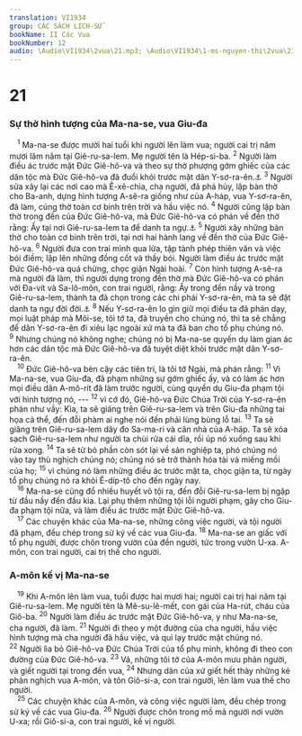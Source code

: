 ```yaml
---
translation: VI1934
group: CÁC SÁCH LỊCH-SỬ
bookName: II Các Vua 
bookNumber: 12
audio: \Audio\VI1934\2vua\21.mp3; \Audio\VI1934\1-ms-nguyen-thi\2vua\21.mp3
---
```


<div class="title"><h1>21</h1><h3>Sự thờ hình tượng của Ma-na-se, vua Giu-đa</h3></div>
<span class="verse 2vua_21_1"> <sup>1</sup> Ma-na-se được mười hai tuổi khi người lên làm vua; người cai trị năm mươi lăm năm tại Giê-ru-sa-lem. Mẹ người tên là Hép-si-ba. </span>
<span class="verse 2vua_21_2"><sup>2</sup> Người làm điều ác trước mặt Đức Giê-hô-va và theo sự thờ phượng gớm ghiếc của các dân tộc mà Đức Giê-hô-va đã đuổi khỏi trước mặt dân Y-sơ-ra-ên.<a data-toggle="tooltip" data-placement="bottom" title="Gie 15:4">⚓</a></span>
<span class="verse 2vua_21_3"><sup>3</sup> Người sửa xây lại các nơi cao mà Ê-xê-chia, cha người, đã phá hủy, lập bàn thờ cho Ba-anh, dựng hình tượng A-sê-ra giống như của A-háp, vua Y-sơ-ra-ên, đã làm, cúng thờ toàn cơ binh trên trời và hầu việc nó. </span>
<span class="verse 2vua_21_4"><sup>4</sup> Người cũng lập bàn thờ trong đền của Đức Giê-hô-va, mà Đức Giê-hô-va có phán về đền thờ rằng: Ấy tại nơi Giê-ru-sa-lem ta để danh ta ngự.<a data-toggle="tooltip" data-placement="bottom" title="2Sa 7:13">⚓</a></span>
<span class="verse 2vua_21_5"><sup>5</sup> Người xây những bàn thờ cho toàn cơ binh trên trời, tại nơi hai hành lang về đền thờ của Đức Giê-hô-va. </span>
<span class="verse 2vua_21_6"><sup>6</sup> Người đưa con trai mình qua lửa, tập tành phép thiên văn và việc bói điềm; lập lên những đồng cốt và thầy bói. Người làm điều ác trước mặt Đức Giê-hô-va quá chừng, chọc giận Ngài hoài. </span>
<span class="verse 2vua_21_7"><sup>7</sup> Còn hình tượng A-sê-ra mà người đã làm, thì người dựng trong đền thờ mà Đức Giê-hô-va có phán với Đa-vít và Sa-lô-môn, con trai người, rằng: Ấy trong đền nầy và trong Giê-ru-sa-lem, thành ta đã chọn trong các chi phái Y-sơ-ra-ên, mà ta sẽ đặt danh ta ngự đời đời.<a data-toggle="tooltip" data-placement="bottom" title="1Vua 9:3-5; 2Su 7:12-18">⚓</a></span>
<span class="verse 2vua_21_8"><sup>8</sup> Nếu Y-sơ-ra-ên lo gìn giữ mọi điều ta đã phán dạy, mọi luật pháp mà Môi-se, tôi tớ ta, đã truyền cho chúng nó, thì ta sẽ chẳng để dân Y-sơ-ra-ên đi xiêu lạc ngoài xứ mà ta đã ban cho tổ phụ chúng nó. </span>
<span class="verse 2vua_21_9"><sup>9</sup> Nhưng chúng nó không nghe; chúng nó bị Ma-na-se quyến dụ làm gian ác hơn các dân tộc mà Đức Giê-hô-va đã tuyệt diệt khỏi trước mặt dân Y-sơ-ra-ên. <br/></span>
<span class="verse 2vua_21_10"> <sup>10</sup> Đức Giê-hô-va bèn cậy các tiên tri, là tôi tớ Ngài, mà phán rằng: </span>
<span class="verse 2vua_21_11"><sup>11</sup> Vì Ma-na-se, vua Giu-đa, đã phạm những sự gớm ghiếc ấy, và có làm ác hơn mọi điều dân A-mô-rít đã làm trước người, cùng quyến dụ Giu-đa phạm tội với hình tượng nó, --- </span>
<span class="verse 2vua_21_12"><sup>12</sup> vì cớ đó, Giê-hô-va Đức Chúa Trời của Y-sơ-ra-ên phán như vầy: Kìa, ta sẽ giáng trên Giê-ru-sa-lem và trên Giu-đa những tai họa cả thể, đến đỗi phàm ai nghe nói đến phải lùng bùng lỗ tai. </span>
<span class="verse 2vua_21_13"><sup>13</sup> Ta sẽ giăng trên Giê-ru-sa-lem dây đo Sa-ma-ri và cân nhà của A-háp. Ta sẽ xóa sạch Giê-ru-sa-lem như người ta chùi rửa cái dĩa, rồi úp nó xuống sau khi rửa xong. </span>
<span class="verse 2vua_21_14"><sup>14</sup> Ta sẽ từ bỏ phần còn sót lại về sản nghiệp ta, phó chúng nó vào tay thù nghịch chúng nó; chúng nó sẽ trở thành hóa tài và miếng mồi của họ; </span>
<span class="verse 2vua_21_15"><sup>15</sup> vì chúng nó làm những điều ác trước mặt ta, chọc giận ta, từ ngày tổ phụ chúng nó ra khỏi Ê-díp-tô cho đến ngày nay. <br/></span>
<span class="verse 2vua_21_16"> <sup>16</sup> Ma-na-se cũng đổ nhiều huyết vô tội ra, đến đỗi Giê-ru-sa-lem bị ngập từ đầu nầy đến đầu kia. Lại phụ thêm những tội lỗi người phạm, gây cho Giu-đa phạm tội nữa, và làm điều ác trước mặt Đức Giê-hô-va. <br/></span>
<span class="verse 2vua_21_17"> <sup>17</sup> Các chuyện khác của Ma-na-se, những công việc người, và tội người đã phạm, đều chép trong sử ký về các vua Giu-đa. </span>
<span class="verse 2vua_21_18"><sup>18</sup> Ma-na-se an giấc với tổ phụ người, được chôn trong vườn của đền người, tức trong vườn U-xa. A-môn, con trai người, cai trị thế cho người. <br/></span>
<div class="title"><h3>A-môn kế vị Ma-na-se</h3></div>
<span class="verse 2vua_21_19"> <sup>19</sup> Khi A-môn lên làm vua, tuổi được hai mươi hai; người cai trị hai năm tại Giê-ru-sa-lem. Mẹ người tên là Mê-su-lê-mết, con gái của Ha-rút, cháu của Giô-ba. </span>
<span class="verse 2vua_21_20"><sup>20</sup> Người làm điều ác trước mặt Đức Giê-hô-va, y như Ma-na-se, cha người, đã làm. </span>
<span class="verse 2vua_21_21"><sup>21</sup> Người đi theo y một đường của cha người, hầu việc hình tượng mà cha người đã hầu việc, và quì lạy trước mặt chúng nó. </span>
<span class="verse 2vua_21_22"><sup>22</sup> Người lìa bỏ Giê-hô-va Đức Chúa Trời của tổ phụ mình, không đi theo con đường của Đức Giê-hô-va. </span>
<span class="verse 2vua_21_23"><sup>23</sup> Vả, những tôi tớ của A-môn mưu phản người, và giết người tại trong đền vua, </span>
<span class="verse 2vua_21_24"><sup>24</sup> Nhưng dân của xứ giết hết thảy những kẻ phản nghịch vua A-môn, và tôn Giô-si-a, con trai người, lên làm vua thế cho người. <br/></span>
<span class="verse 2vua_21_25"> <sup>25</sup> Các chuyện khác của A-môn, và công việc người làm, đều chép trong sử ký về các vua Giu-đa. </span>
<span class="verse 2vua_21_26"><sup>26</sup> Người được chôn trong mồ mả người nơi vườn U-xa; rồi Giô-si-a, con trai người, kế vị người. <br/></span>
